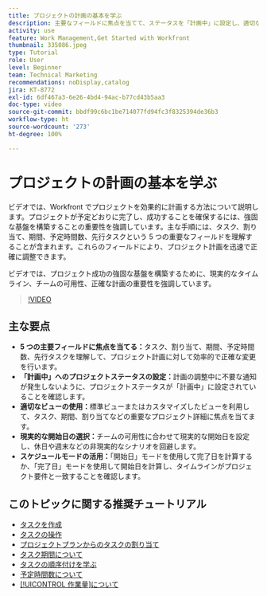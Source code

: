 ```yaml
---
title: プロジェクトの計画の基本を学ぶ
description: 主要なフィールドに焦点を当てて、ステータスを「計画中」に設定し、適切なビューを使用し、現実的な開始日を選択し、正確なタイムラインのスケジュールモードを活用することで、プロジェクト計画を効率化します。
activity: use
feature: Work Management,Get Started with Workfront
thumbnail: 335086.jpeg
type: Tutorial
role: User
level: Beginner
team: Technical Marketing
recommendations: noDisplay,catalog
jira: KT-8772
exl-id: 6df467a3-6e26-4bd4-94ac-b77cd43b5aa3
doc-type: video
source-git-commit: bbdf99c6bc1be714077fd94fc3f8325394de36b3
workflow-type: ht
source-wordcount: '273'
ht-degree: 100%

---
```


# プロジェクトの計画の基本を学ぶ

ビデオでは、Workfront でプロジェクトを効果的に計画する方法について説明します。プロジェクトが予定どおりに完了し、成功することを確保するには、強固な基盤を構築することの重要性を強調しています。主な手順には、タスク、割り当て、期間、予定時間数、先行タスクという 5 つの重要なフィールドを理解することが含まれます。これらのフィールドにより、プロジェクト計画を迅速で正確に調整できます。

ビデオでは、プロジェクト成功の強固な基盤を構築するために、現実的なタイムライン、チームの可用性、正確な計画の重要性を強調しています。

>[!VIDEO](https://video.tv.adobe.com/v/3448568/?quality=12&learn=on&enablevpops=1&captions=jpn)

## 主な要点

* **5 つの主要フィールドに焦点を当てる：**&#x200B;タスク、割り当て、期間、予定時間数、先行タスクを理解して、プロジェクト計画に対して効率的で正確な変更を行います。
* **「計画中」へのプロジェクトステータスの設定：**&#x200B;計画の調整中に不要な通知が発生しないように、プロジェクトステータスが「計画中」に設定されていることを確認します。
* **適切なビューの使用：**&#x200B;標準ビューまたはカスタマイズしたビューを利用して、タスク、期間、割り当てなどの重要なプロジェクト詳細に焦点を当てます。
* **現実的な開始日の選択：**&#x200B;チームの可用性に合わせて現実的な開始日を設定し、休日や週末などの非現実的なシナリオを回避します。
* **スケジュールモードの活用：**「開始日」モードを使用して完了日を計算するか、「完了日」モードを使用して開始日を計算し、タイムラインがプロジェクト要件と一致することを確認します。



## このトピックに関する推奨チュートリアル

* [タスクを作成](/help/manage-work/tasks/how-to-create-tasks.md)
* [タスクの操作](/help/manage-work/tasks/work-with-tasks.md)
* [プロジェクトプランからのタスクの割り当て](/help/manage-work/tasks/assign-tasks-from-the-project-plan.md)
* [タスク期間について](/help/manage-work/tasks/understand-task-durations.md)
* [タスクの順序付けを学ぶ](/help/manage-work/tasks/learn-to-sequence-tasks.md)
* [予定時間数について](/help/manage-work/tasks/understand-planned-hours.md)
* [[!UICONTROL 作業量]について](/help/manage-work/tasks/understand-work-effort.md)
